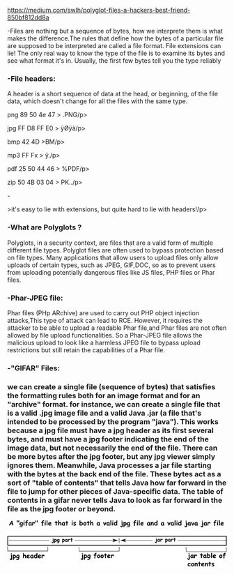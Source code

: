 https://medium.com/swlh/polyglot-files-a-hackers-best-friend-850bf812dd8a

<p>-Files are nothing but  a sequence of bytes, how we interprete them is what makes the difference.The rules that define how the bytes of a particular file are supposed 
to be interpreted are called a file format.
File  extensions can lie! The only real way to know the type of the file is to examine its bytes and see what format it's in. Usually, the first few bytes tell you the type
reliably</p>

<h3>-File headers:</h3>
<p>A header is a short sequence of data at the head, or beginning, of the file data, which doesn't change for all the files with the same type.</p>
<p>png	89 50 4e 47	> .PNG/p>
<p>jpg	FF D8 FF E0 >	ÿØÿà/p>
<p>bmp	42 4D 	>BM/p>
<p>mp3	FF Fx 	> ÿ./p>
<p>pdf	25 50 44 46	> %PDF/p>
<p>zip	50 4B 03 04	> PK../p>

-<p>>it's easy to lie with extensions, but quite hard to lie with headers!/p>



<h3>-What are Polyglots ?</h3>
<p>Polyglots, in a security context, are files that are a valid form of multiple different file types.
Polyglot files are often used to bypass protection based on file types. Many applications that allow users to upload files only allow uploads of certain types, such as JPEG, GIF,DOC, so as to prevent users from uploading potentially dangerous files like JS files, PHP files or Phar files.</p>


<h3>-Phar-JPEG file:</h3>
<p>Phar files (PHp ARchive) are used to carry out PHP object injection attacks,This type of attack can lead to RCE. However, it requires the attacker to be able to upload a
readable Phar file,and Phar files are not often allowed by file upload functionalities. So a Phar-JPEG file allows the malicious upload to look like a harmless JPEG file to bypass upload restrictions but still retain the capabilities of a Phar file.</p>


<h3>-"GIFAR" Files:<h3/>
<p>we can create a single file (sequence of bytes) that satisfies the formatting rules both for an image format and for an "archive" format.
for instance, we can create a single file that is a valid .jpg image file and a valid Java .jar (a file that's intended to be processed by the program "java"). 
This works because a jpg file must have a jpg header as its first several bytes, and must have a jpg footer indicating the end of the image data, but not necessarily the 
end of the file. There can be more bytes after the jpg footer, but any jpg viewer simply ignores them. Meanwhile, Java processes a jar file starting with the bytes at the 
back end of the file. These bytes act as a sort of "table of contents" that tells Java how far forward in the file to jump for other pieces of Java-specific data. The table of
contents in a gifar never tells Java to look as far forward in the file as the jpg footer or beyond.</p>

![](images/gifar.png)

